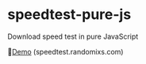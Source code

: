 # speedtest-pure-js
Download speed test in pure JavaScript

📌[Demo](https://speedtest.randomixs.com/) (speedtest.randomixs.com)
 
